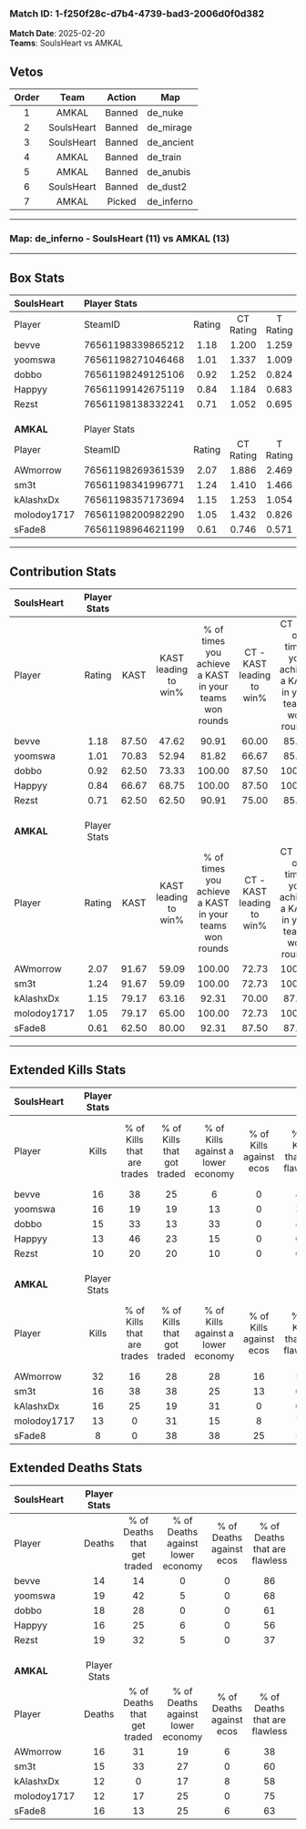 ### Match ID: 1-f250f28c-d7b4-4739-bad3-2006d0f0d382  
**Match Date**: 2025-02-20  
**Teams**: SoulsHeart vs AMKAL  

## Vetos  

| Order | Team | Action | Map |
| :---: | :--: | :----: | --- |
| 1 | AMKAL | Banned | de_nuke |
| 2 | SoulsHeart | Banned | de_mirage |
| 3 | SoulsHeart | Banned | de_ancient |
| 4 | AMKAL | Banned | de_train |
| 5 | AMKAL | Banned | de_anubis |
| 6 | SoulsHeart | Banned | de_dust2 |
| 7 | AMKAL | Picked | de_inferno |

---  

### **Map**: de_inferno - SoulsHeart (11) vs AMKAL (13)  
---  

## Box Stats  

| **SoulsHeart** | Player Stats      |        |           |          |       |       |       |         |        |      |     |
| :- | :- | :-: | :-: | :-: | :-: | :-: | :-: | :-: | :-: | :-: | :-: |
| Player         | SteamID           | Rating | CT Rating | T Rating | KAST  |  ADR  | Kills | Assists | Deaths | K/D  | HS% |
| bevve          | 76561198339865212 |  1.18  |   1.200   |  1.259   | 87.50 | 64.7  |  16   |    2    |   14   | 1.14 | 56  |
| yoomswa        | 76561198271046468 |  1.01  |   1.337   |  1.009   | 70.83 | 78.2  |  16   |    6    |   19   | 0.84 | 75  |
| dobbo          | 76561198249125106 |  0.92  |   1.252   |  0.824   | 62.50 | 70.2  |  15   |    9    |   18   | 0.83 | 33  |
| Happyy         | 76561199142675119 |  0.84  |   1.184   |  0.683   | 66.67 | 56.2  |  13   |    1    |   16   | 0.81 | 38  |
| Rezst          | 76561198138332241 |  0.71  |   1.052   |  0.695   | 62.50 | 69.1  |  10   |    8    |   19   | 0.53 | 50  |
|                |                   |        |           |          |       |       |       |         |        |      |     |
|                |                   |        |           |          |       |       |       |         |        |      |     |
|                |                   |        |           |          |       |       |       |         |        |      |     |
| **AMKAL**      | Player Stats      |        |           |          |       |       |       |         |        |      |     |
| Player         | SteamID           | Rating | CT Rating | T Rating | KAST  |  ADR  | Kills | Assists | Deaths | K/D  | HS% |
| AWmorrow       | 76561198269361539 |  2.07  |   1.886   |  2.469   | 91.67 | 148.7 |  32   |   15    |   16   | 2.00 | 68  |
| sm3t           | 76561198341996771 |  1.24  |   1.410   |  1.466   | 91.67 | 80.3  |  16   |    3    |   15   | 1.07 | 56  |
| kAlashxDx      | 76561198357173694 |  1.15  |   1.253   |  1.054   | 79.17 | 57.4  |  16   |    5    |   12   | 1.33 | 56  |
| molodoy1717    | 76561198200982290 |  1.05  |   1.432   |  0.826   | 79.17 | 59.0  |  13   |    5    |   12   | 1.08 | 23  |
| sFade8         | 76561198964621199 |  0.61  |   0.746   |  0.571   | 62.50 | 43.4  |   8   |    6    |   16   | 0.50 | 75  |
---  

## Contribution Stats  

| **SoulsHeart** | Player Stats |       |                      |                                                        |                           |                                                             |                          |                                                            |
| :- | :-: | :-: | :-: | :-: | :-: | :-: | :-: | :-: |
| Player         |    Rating    | KAST  | KAST leading to win% | % of times you achieve a KAST in your teams won rounds | CT - KAST leading to win% | CT - % of times you achieve a KAST in your teams won rounds | T - KAST leading to win% | T - % of times you achieve a KAST in your teams won rounds |
| bevve          |     1.18     | 87.50 |        47.62         |                         90.91                          |           60.00           |                            85.71                            |          36.36           |                           100.00                           |
| yoomswa        |     1.01     | 70.83 |        52.94         |                         81.82                          |           66.67           |                            85.71                            |          37.50           |                           75.00                            |
| dobbo          |     0.92     | 62.50 |        73.33         |                         100.00                         |           87.50           |                           100.00                            |          57.14           |                           100.00                           |
| Happyy         |     0.84     | 66.67 |        68.75         |                         100.00                         |           87.50           |                           100.00                            |          50.00           |                           100.00                           |
| Rezst          |     0.71     | 62.50 |        62.50         |                         90.91                          |           75.00           |                            85.71                            |          50.00           |                           100.00                           |
|                |              |       |                      |                                                        |                           |                                                             |                          |                                                            |
|                |              |       |                      |                                                        |                           |                                                             |                          |                                                            |
|                |              |       |                      |                                                        |                           |                                                             |                          |                                                            |
| **AMKAL**      | Player Stats |       |                      |                                                        |                           |                                                             |                          |                                                            |
| Player         |    Rating    | KAST  | KAST leading to win% | % of times you achieve a KAST in your teams won rounds | CT - KAST leading to win% | CT - % of times you achieve a KAST in your teams won rounds | T - KAST leading to win% | T - % of times you achieve a KAST in your teams won rounds |
| AWmorrow       |     2.07     | 91.67 |        59.09         |                         100.00                         |           72.73           |                           100.00                            |          45.45           |                           100.00                           |
| sm3t           |     1.24     | 91.67 |        59.09         |                         100.00                         |           72.73           |                           100.00                            |          45.45           |                           100.00                           |
| kAlashxDx      |     1.15     | 79.17 |        63.16         |                         92.31                          |           70.00           |                            87.50                            |          55.56           |                           100.00                           |
| molodoy1717    |     1.05     | 79.17 |        65.00         |                         100.00                         |           72.73           |                           100.00                            |          55.56           |                           100.00                           |
| sFade8         |     0.61     | 62.50 |        80.00         |                         92.31                          |           87.50           |                            87.50                            |          71.43           |                           100.00                           |
---  

## Extended Kills Stats  

| **SoulsHeart** | Player Stats |                            |                            |                                    |                         |                              |                                 |                                       |                    |           |
| :- | :-: | :-: | :-: | :-: | :-: | :-: | :-: | :-: | :-: | :-: |
| Player         |    Kills     | % of Kills that are trades | % of Kills that got traded | % of Kills against a lower economy | % of Kills against ecos | % of Kills that are flawless | % of Kills that are close duels | % of Kills that are assisted by flash | Pistol Round Kills | AWP Kills |
| bevve          |      16      |             38             |             25             |                 6                  |            0            |              44              |                0                |                   0                   |         0          |     2     |
| yoomswa        |      16      |             19             |             19             |                 13                 |            0            |              38              |                6                |                  13                   |         1          |     4     |
| dobbo          |      15      |             33             |             13             |                 33                 |            0            |              80              |                0                |                   7                   |         0          |     1     |
| Happyy         |      13      |             46             |             23             |                 15                 |            0            |              69              |               15                |                   0                   |         6          |     1     |
| Rezst          |      10      |             20             |             20             |                 10                 |            0            |              60              |                0                |                  20                   |         0          |     1     |
|                |              |                            |                            |                                    |                         |                              |                                 |                                       |                    |           |
|                |              |                            |                            |                                    |                         |                              |                                 |                                       |                    |           |
|                |              |                            |                            |                                    |                         |                              |                                 |                                       |                    |           |
| **AMKAL**      | Player Stats |                            |                            |                                    |                         |                              |                                 |                                       |                    |           |
| Player         |    Kills     | % of Kills that are trades | % of Kills that got traded | % of Kills against a lower economy | % of Kills against ecos | % of Kills that are flawless | % of Kills that are close duels | % of Kills that are assisted by flash | Pistol Round Kills | AWP Kills |
| AWmorrow       |      32      |             16             |             28             |                 28                 |           16            |              56              |                3                |                  13                   |         0          |     6     |
| sm3t           |      16      |             38             |             38             |                 25                 |           13            |              63              |                6                |                   0                   |         0          |     0     |
| kAlashxDx      |      16      |             25             |             19             |                 31                 |            0            |              63              |                6                |                   0                   |         0          |     1     |
| molodoy1717    |      13      |             0              |             31             |                 15                 |            8            |              77              |               15                |                   0                   |         8          |     0     |
| sFade8         |      8       |             0              |             38             |                 38                 |           25            |              50              |               13                |                   0                   |         0          |     0     |
## Extended Deaths Stats  

| **SoulsHeart** | Player Stats |                             |                                   |                          |                               |                            |                           |               |
| :- | :-: | :-: | :-: | :-: | :-: | :-: | :-: | :-: |
| Player         |    Deaths    | % of Deaths that get traded | % of Deaths against lower economy | % of Deaths against ecos | % of Deaths that are flawless | % of Deaths that are close | % of Deaths while blinded | Deaths to AWP |
| bevve          |      14      |             14              |                 0                 |            0             |              86               |             7              |             0             |       1       |
| yoomswa        |      19      |             42              |                 5                 |            0             |              68               |             11             |            16             |       0       |
| dobbo          |      18      |             28              |                 0                 |            0             |              61               |             6              |             0             |       4       |
| Happyy         |      16      |             25              |                 6                 |            0             |              56               |             0              |             0             |       2       |
| Rezst          |      19      |             32              |                 5                 |            0             |              37               |             11             |             5             |       1       |
|                |              |                             |                                   |                          |                               |                            |                           |               |
|                |              |                             |                                   |                          |                               |                            |                           |               |
|                |              |                             |                                   |                          |                               |                            |                           |               |
| **AMKAL**      | Player Stats |                             |                                   |                          |                               |                            |                           |               |
| Player         |    Deaths    | % of Deaths that get traded | % of Deaths against lower economy | % of Deaths against ecos | % of Deaths that are flawless | % of Deaths that are close | % of Deaths while blinded | Deaths to AWP |
| AWmorrow       |      16      |             31              |                19                 |            6             |              38               |             13             |            13             |       1       |
| sm3t           |      15      |             33              |                27                 |            0             |              60               |             7              |            13             |       2       |
| kAlashxDx      |      12      |              0              |                17                 |            8             |              58               |             0              |             0             |       2       |
| molodoy1717    |      12      |             17              |                25                 |            0             |              75               |             0              |             0             |       1       |
| sFade8         |      16      |             13              |                25                 |            6             |              63               |             0              |             6             |       1       |
